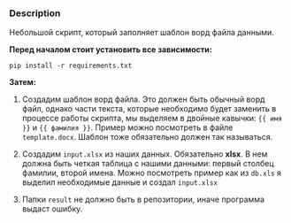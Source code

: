 ### Description
Небольшой скрипт, который заполняет шаблон ворд файла данными.

**Перед началом стоит установить все зависимости:**

`pip install -r requirements.txt`

**Затем:**

1. Создадим шаблон ворд файла. Это должен быть обычный ворд файл, однако части текста, которые необходимо
   будет заменить в процессе работы скрипта, мы выделяем в двойные кавычки: `{{ имя }}` и `{{ фамилия }}`. Пример можно посмотреть в файле
   `template.docx`. Шаблон тоже обязательно должен так называться.
   
2. Создадим `input.xlsx` из наших данных. Обязательно **xlsx**. 
   В нем должна быть четкая таблица с нашими данными: первый столбец фамилии, второй имена. 
   Можно посмотреть пример как из `db.xls` я выделил необходимые данные и создал `input.xlsx`
   
3. Папки `result` не должно быть в репозитории, иначе программа выдаст ошибку.
